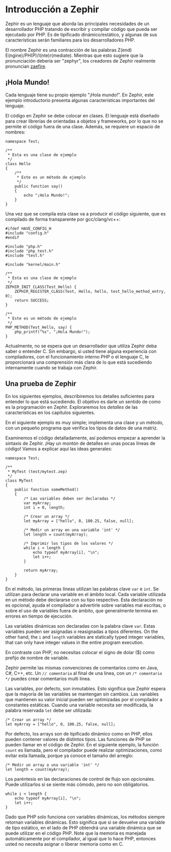# Introducción a Zephir

Zephir es un lenguaje que aborda las principales necesidades de un desarrollador PHP tratando de escribir y compilar código que pueda ser ejecutado por PHP. Es de tipificado dinámico/estático, y algunas de sus características serán familiares para los desarrolladores PHP.

El nombre Zephir es una contracción de las palabras Z(end) E(ngine)/PH(P)/I(nte)r(mediate). Mientras que esto sugiere que la pronunciación debería ser "zephyr", los creadores de Zephir realmente pronuncian [zaefire](http://translate.google.com/#en/en/zaefire).

<a name='hello-world'></a>

## ¡Hola Mundo!

Cada lenguaje tiene su propio ejemplo "¡Hola mundo!". En Zephir, este ejemplo introductorio presenta algunas características importantes del lenguaje.

El código en Zephir se debe colocar en clases. El lenguaje está diseñado para crear librerías de orientadas a objetos y frameworks, por lo que no se permite el código fuera de una clase. Además, se requiere un espacio de nombres:

    namespace Test;
    
    /**
     * Esta es una clase de ejemplo
     */
    class Hello
    {
        /**
         * Este es un método de ejemplo
         */
        public function say()
        {
            echo "¡Hola Mundo!";
        }
    }
    

Una vez que se compila esta clase va a producir el código siguiente, que es compilado de forma transparente por gcc/clang/vc++:

    #ifdef HAVE_CONFIG_H
    #include "config.h"
    #endif
    
    #include "php.h"
    #include "php_test.h"
    #include "test.h"
    
    #include "kernel/main.h"
    
    /**
     * Esta es una clase de ejemplo
     */
    ZEPHIR_INIT_CLASS(Test_Hello) {
        ZEPHIR_REGISTER_CLASS(Test, Hello, hello, test_hello_method_entry, 0);
        return SUCCESS;
    }
    
    /**
     * Este es un método de ejemplo
     */
    PHP_METHOD(Test_Hello, say) {
        php_printf("%s", "¡Hola Mundo!");
    }
    

Actualmente, no se espera que un desarrollador que utiliza Zephir deba saber o entender C. Sin embargo, si usted tiene alguna experiencia con compiladores, con el funcionamiento interno PHP o el lenguaje C, le proporcionará una comprensión más clara de lo que está sucediendo internamente cuando se trabaja con Zephir.

<a name='a-taste-of-zephir'></a>

## Una prueba de Zephir

En los siguientes ejemplos, describiremos los detalles suficientes para entender lo que está sucediendo. El objetivo es darle un sentido de como es la programación en Zephir. Exploraremos los *detalles* de las características en los capítulos siguientes.

En el siguiente ejemplo es muy simple; implementa una clase y un método, con un pequeño programa que verifica los tipos de datos de una matriz.

Examinemos el código detalladamente, así podemos empezar a aprender la sintaxis de Zephir. ¡Hay un montón de detalles en unas pocas líneas de código! Vamos a explicar aquí las ideas generales:

    namespace Test;
    
    /**
     * MyTest (test/mytest.zep)
     */
    class MyTest
    {
        public function someMethod()
        {
            /* Las variables deben ser declaradas */
            var myArray;
            int i = 0, length;
    
            /* Crear un array */
            let myArray = ["hello", 0, 100.25, false, null];
    
            /* Medir un array en una variable 'int' */
            let length = count(myArray);
    
            /* Imprimir los tipos de los valores */
            while i < length {
                echo typeof myArray[i], "\n";
                let i++;
            }
    
            return myArray;
        }
    }
    

En el método, las primeras líneas utilizan las palabras clave `var` e `int`. Se utilizan para declarar una variable en el ámbito local. Cada variable utilizada en un método debe declararse con su tipo respectivo. Esta declaración no es opcional, ayuda el compilador a advertirle sobre variables mal escritas, o sobre el uso de variables fuera de ámbito, que generalmente termina en errores en tiempo de ejecución.

Las variables dinámicas son declaradas con la palabra clave `var`. Estas variables pueden ser asignadas o reasignadas a tipos diferentes. On the other hand, the `i` and `length` variables are statically typed integer variables, that can only have integer values in the entire program execution.

En contraste con PHP, no necesitas colocar el signo de dolar ($) como prefijo de nombre de variable.

Zephir permite las mismas convenciones de comentarios como en Java, C#, C++, etc. Un `// comentario` al final de una linea, con un `/* comentario */` puedes crear comentarios multi linea.

Las variables, por defecto, son inmutables. Esto significa que Zephir espera que la mayoría de las variables se mantengan sin cambios. Las variables que mantienen su valor inicial pueden ser optimizadas por el compilador a constantes estáticas. Cuando una variable necesita ser modificada, la palabra reservada `let` debe ser utilizada:

    /* Crear un array */
    let myArray = ["hello", 0, 100.25, false, null];
    

Por defecto, los arrays son de tipificado dinámico como en PHP, ellos pueden contener valores de distintos tipos. Las funciones de PHP se pueden llamar en el código de Zephir. En el siguiente ejemplo, la función `count` es llamada, pero el compilador puede realizar optimizaciones, como evitar esta llamada, porque ya conoce el tamaño del arreglo:

    /* Medir un array a una variable 'int' */
    let length = count(myArray);
    

Los paréntesis en las declaraciones de control de flujo son opcionales. Puede utilizarlos si se siente más cómodo, pero no son obligatorios.

    while i < length {
        echo typeof myArray[i], "\n";
        let i++;
    }
    

Dado que PHP solo funciona con variables dinámicas, los métodos siempre retornan variables dinámicas. Esto significa que si se devuelve una variable de tipo estático, en el lado de PHP obtendrá una variable dinámica que se puede utilizar en el código PHP. Note que la memoria es manejada automáticamente por el compilador, al igual que lo hace PHP, entonces usted no necesita asignar o liberar memoria como en C.